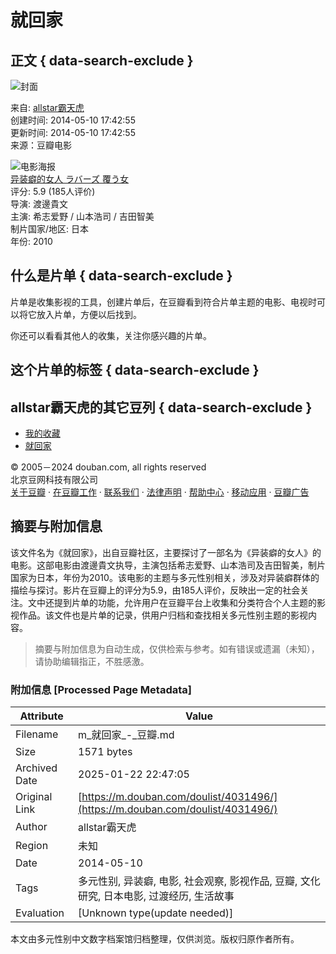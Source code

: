 # 就回家

## 正文 { data-search-exclude }


![封面](https://img9.doubanio.com/dae/merged_cover/img_handler/doulist_cover/round_rec/4031496-20140510174255)

来自: [allstar霸天虎](https://www.douban.com/people/88660565/)  
创建时间: 2014-05-10 17:42:55  
更新时间: 2014-05-10 17:42:55  
来源：豆瓣电影

![电影海报](https://img2.doubanio.com/view/photo/s_ratio_poster/public/p2894794291.webp)  
[异装癖的女人 ラバーズ 覆う女](https://movie.douban.com/subject/4898350/)  
评分: 5.9 (185人评价)  
导演: 渡邊貴文  
主演: 希志爱野 / 山本浩司 / 吉田智美  
制片国家/地区: 日本  
年份: 2010  

## 什么是片单 { data-search-exclude }

片单是收集影视的工具，创建片单后，在豆瓣看到符合片单主题的电影、电视时可以将它放入片单，方便以后找到。

你还可以看看其他人的收集，关注你感兴趣的片单。

## 这个片单的标签 { data-search-exclude }

## allstar霸天虎的其它豆列 { data-search-exclude }

-   [我的收藏](https://www.douban.com/doulist/64063752/)
-   [就回家](https://www.douban.com/doulist/4031496/)

© 2005－2024 douban.com, all rights reserved  
北京豆网科技有限公司  
[关于豆瓣](https://www.douban.com/about) · [在豆瓣工作](https://www.douban.com/jobs) · [联系我们](https://www.douban.com/about?topic=contactus) · [法律声明](https://www.douban.com/about/legal) · [帮助中心](https://help.douban.com/?app=main) · [移动应用](https://www.douban.com/doubanapp/) · [豆瓣广告](https://www.douban.com/partner/)
<!-- tcd_original_link https://m.douban.com/doulist/4031496/ -->


## 摘要与附加信息

<!-- tcd_abstract -->
该文件名为《就回家》，出自豆瓣社区，主要探讨了一部名为《异装癖的女人》的电影。这部电影由渡邊貴文执导，主演包括希志爱野、山本浩司及吉田智美，制片国家为日本，年份为2010。该电影的主题与多元性别相关，涉及对异装癖群体的描绘与探讨。影片在豆瓣上的评分为5.9，由185人评价，反映出一定的社会关注。文中还提到片单的功能，允许用户在豆瓣平台上收集和分类符合个人主题的影视作品。该文件也是片单的记录，供用户归档和查找相关多元性别主题的影视内容。
<!-- tcd_abstract_end -->

> 摘要与附加信息为自动生成，仅供检索与参考。如有错误或遗漏（未知），请协助编辑指正，不胜感激。

### 附加信息 [Processed Page Metadata]

| Attribute       | Value                                  |
|-----------------|----------------------------------------|
| Filename        | m_就回家_-_豆瓣.md                             |
| Size            | 1571 bytes                           |
| Archived Date   | 2025-01-22 22:47:05                             |
| Original Link   | [https://m.douban.com/doulist/4031496/](https://m.douban.com/doulist/4031496/)                       |
| Author          | allstar霸天虎                               |
| Region          | 未知                               |
| Date            | 2014-05-10                                 |
| Tags            | 多元性别, 异装癖, 电影, 社会观察, 影视作品, 豆瓣, 文化研究, 日本电影, 过渡经历, 生活故事                                 |
| Evaluation            | [Unknown type(update needed)]                                 |
<!-- tcd_table_end -->

本文由多元性别中文数字档案馆归档整理，仅供浏览。版权归原作者所有。
